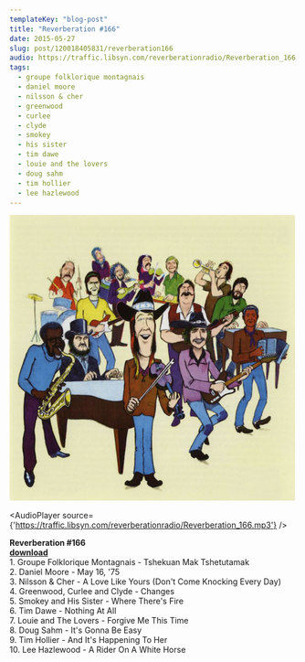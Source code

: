 ```yaml
---
templateKey: "blog-post"
title: "Reverberation #166"
date: 2015-05-27
slug: post/120018405831/reverberation166
audio: https://traffic.libsyn.com/reverberationradio/Reverberation_166.mp3
tags:
  - groupe folklorique montagnais
  - daniel moore
  - nilsson & cher
  - greenwood
  - curlee
  - clyde
  - smokey
  - his sister
  - tim dawe
  - louie and the lovers
  - doug sahm
  - tim hollier
  - lee hazlewood
---
```


![Reverberation #166](../images/16b8df6453206804f8fbd034f92423c7a3932451f6399bae0dcd0365e0f32573.png)

<AudioPlayer source={'https://traffic.libsyn.com/reverberationradio/Reverberation_166.mp3'} />

<p><b>Reverberation #166<br /><a href="https://traffic.libsyn.com/reverberationradio/Reverberation_166.mp3">download</a></b><br />1. Groupe Folklorique Montagnais - Tshekuan Mak Tshetutamak<br />2. Daniel Moore - May 16, '75<br />3. Nilsson &amp; Cher - A Love Like Yours (Don't Come Knocking Every Day)<br />4. Greenwood, Curlee and Clyde - Changes<br />5. Smokey and His Sister - Where There's Fire<br />6. Tim Dawe - Nothing At All<br />7. Louie and The Lovers - Forgive Me This Time<br />8. Doug Sahm - It's Gonna Be Easy<br />9. Tim Hollier - And It's Happening To Her<br />10. Lee Hazlewood - A Rider On A White Horse</p>
